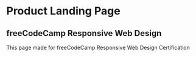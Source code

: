 # Product Landing Page

## freeCodeCamp Responsive Web Design

This page made for freeCodeCamp Responsive Web Design Certification
